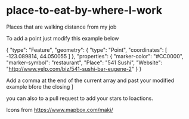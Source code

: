 # place-to-eat-by-where-I-work
Places that are walking distance from my job


To add a point just modify this example below 

{
            "type": "Feature",
            "geometry": {
                "type": "Point",
                "coordinates": [
                  -123.089814,
                  44.050055
                ]
            },
            "properties": {
                "marker-color": "#CC0000",
                "marker-symbol": "restaurant",
                "Place": "541 Sushi",
                "Website": "http://www.yelp.com/biz/541-sushi-bar-eugene-2"
            }
        }

Add a comma at the end of the current array and past your modified example bfore the closing ]  

you can also to a pull request to add your stars to loactions.
  
Icons from https://www.mapbox.com/maki/
